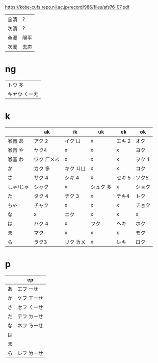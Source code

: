 https://kobe-cufs.repo.nii.ac.jp/record/986/files/afs76-07.pdf

|      |      |
| ---- | ---- |
| 全清 | ?    |
| 次清 | ?    |
| 全濁 | 陽平 |
| 次濁 | 去声 |

# ng

|               |
| ------------- |
| トウ 多       |
| キヤウ ㄑㄧㄤ |

# k

|           | ak          | ik        | uk        | ek     | ok     |
| --------- | ----------- | --------- | --------- | ------ | ------ |
| 喉音 あ   | アク 2      | イク ㄩ   | x         | エキ 2 | オク   |
| 喉音 や   | ヤク4       | x         | x         | x      | ヨク   |
| 喉音 わ   | ワク ㄏㄨㄛ | x         | x         | x      | ヲク 1 |
| か        | カク 多     | キク ㄐㄩ | x         | x      | コク   |
| さ        | サク 4      | シキ 4    | x         | セキ 5 | ソク5  |
| しゃ/じゃ | シャク      | x         | シュク 多 | x      | ショク |
| た        | タク 4      | チク 3    | x         | テキ4  | トク   |
| ちゃ      | チャク      | x         | x         | x      | チョク |
| な        | x           | ニク      | x         | x      | x      |
| は        | ハク 4      | x         | フク      | ヘキ   | ホク   |
| ま        | マク        | x         | x         | x      | モク   |
| ら        | ラク3       | リク ㄌㄨ | x         | レキ   | ロク   |

# p

|     | ep          |
| --- | ----------- |
| あ  | エフ ㄧㄝ   |
| か  | ケフ ㄒㄧㄝ |
| さ  | セフ ㄑㄧㄝ |
| た  | テフ ㄉㄧㄝ |
| な  | ネフ ㄋㄧㄝ |
| は  |
| ま  |
| ら  | レフ ㄌㄧㄝ |
